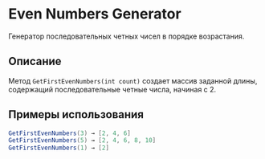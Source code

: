 # Even Numbers Generator

Генератор последовательных четных чисел в порядке возрастания.

## Описание

Метод `GetFirstEvenNumbers(int count)` создает массив заданной длины, содержащий последовательные четные числа, начиная с 2.

## Примеры использования

```csharp
GetFirstEvenNumbers(3) → [2, 4, 6]
GetFirstEvenNumbers(5) → [2, 4, 6, 8, 10]
GetFirstEvenNumbers(1) → [2]
